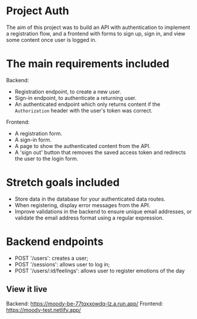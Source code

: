 # Project Auth
The aim of this project was to build an API with authentication to implement a registration flow, and a frontend with forms to sign up, sign in, and view some content once user is logged in.

# The main requirements included
Backend:
- Registration endpoint, to create a new user.
- Sign-in endpoint, to authenticate a returning user.
- An authenticated endpoint which only returns content if the `Authorization` header with the user's token was correct.

Frontend:
- A registration form.
- A sign-in form.
- A page to show the authenticated content from the API.
- A 'sign out' button that removes the saved access token and redirects the user to the login form.

# Stretch goals included
- Store data in the database for your authenticated data routes.
- When registering, display error messages from the API.
- Improve validations in the backend to ensure unique email addresses, or validate the email address format using a regular expression.

# Backend endpoints

- POST '/users': creates a user;
- POST '/sessions': allows user to log in;
- POST '/users/:id/feelings': allows user to register emotions of the day

## View it live

Backend: https://moody-be-77tqxxowdq-lz.a.run.app/
Frontend: https://moody-test.netlify.app/

